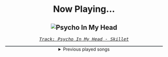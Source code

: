 <div align="center"> 
<h1>Now Playing...</h1>

![Psycho In My Head](https://i.scdn.co/image/ab67616d00001e026d7b5de3ff0fe8c13c5d5db7)
--
_<samp><a href="https://open.spotify.com/track/6VWocK4U2rcTQeVrfDlCMV">Track: Psycho In My Head - Skillet</a></samp>_

<div style="border: 1px #4B5054 solid"></div>
<details>
  <summary>
    Previous played songs
  </summary>
  <table>
    <thead>
      <tr>
        <th>
          Artist
        </th>
        <th>
          Song
        </th>
        <th>
          Link
        </th>
      </tr>
    </thead>
    <tbody>
      <tr><td>Skillet</td><td>Psycho In My Head</td><td><a href="https://open.spotify.com/track/6VWocK4U2rcTQeVrfDlCMV">https://open.spotify.com/track/6VWocK4U2rcTQeVrfDlCMV</a></td></tr><tr><td>Papa Roach</td><td>Swerve - Rockzilla Remix</td><td><a href="https://open.spotify.com/track/2nUicn7YuS1bo2DqgELtj0">https://open.spotify.com/track/2nUicn7YuS1bo2DqgELtj0</a></td></tr><tr><td>Korn</td><td>Evolution</td><td><a href="https://open.spotify.com/track/4PaPZk1Ozg0TfDTBnbXX38">https://open.spotify.com/track/4PaPZk1Ozg0TfDTBnbXX38</a></td></tr><tr><td>Papa Roach</td><td>Getting Away With Murder</td><td><a href="https://open.spotify.com/track/40dHZ1HyySmu9FmTINRbqM">https://open.spotify.com/track/40dHZ1HyySmu9FmTINRbqM</a></td></tr><tr><td>From Fall to Spring</td><td>DESTINY</td><td><a href="https://open.spotify.com/track/56wLqIBnjapUsIC08vHHYU">https://open.spotify.com/track/56wLqIBnjapUsIC08vHHYU</a></td></tr><tr><td>Daughtry</td><td>It's Not Over</td><td><a href="https://open.spotify.com/track/1bxcras2MNcAwHesS1hu98">https://open.spotify.com/track/1bxcras2MNcAwHesS1hu98</a></td></tr><tr><td>Halocene</td><td>Unholy</td><td><a href="https://open.spotify.com/track/2UpTMomuMRLktikLrPFSYw">https://open.spotify.com/track/2UpTMomuMRLktikLrPFSYw</a></td></tr><tr><td>Citizen Soldier</td><td>Monster Made of Memories</td><td><a href="https://open.spotify.com/track/3AgbJ34SBBqsSXSnAS7CgU">https://open.spotify.com/track/3AgbJ34SBBqsSXSnAS7CgU</a></td></tr><tr><td>Drowning Pool</td><td>Bodies</td><td><a href="https://open.spotify.com/track/7CpbhqKUedOIrcvc94p60Y">https://open.spotify.com/track/7CpbhqKUedOIrcvc94p60Y</a></td></tr><tr><td>Disturbed</td><td>Feeding the Fire</td><td><a href="https://open.spotify.com/track/33l1p3N7TCrWluW4grQdpv">https://open.spotify.com/track/33l1p3N7TCrWluW4grQdpv</a></td></tr><tr><td>Memphis May Fire</td><td>Misery</td><td><a href="https://open.spotify.com/track/2SVbjw7sdiNjAvGpQ4eEai">https://open.spotify.com/track/2SVbjw7sdiNjAvGpQ4eEai</a></td></tr><tr><td>Skillet</td><td>Monster</td><td><a href="https://open.spotify.com/track/5XQNN3cHwYRzPv08CHuQNZ">https://open.spotify.com/track/5XQNN3cHwYRzPv08CHuQNZ</a></td></tr><tr><td>Citizen Soldier</td><td>Golden Weather</td><td><a href="https://open.spotify.com/track/1Jvd5rSyXhiQ62u8xwIC5n">https://open.spotify.com/track/1Jvd5rSyXhiQ62u8xwIC5n</a></td></tr><tr><td>From Fall to Spring</td><td>BEASTMODE</td><td><a href="https://open.spotify.com/track/4zSdQo4HxTbw6WqqpYN23L">https://open.spotify.com/track/4zSdQo4HxTbw6WqqpYN23L</a></td></tr><tr><td>Nickelback</td><td>Burn It to the Ground</td><td><a href="https://open.spotify.com/track/1jq28NGw6wdtFKx8MBPy6C">https://open.spotify.com/track/1jq28NGw6wdtFKx8MBPy6C</a></td></tr><tr><td>Nine Lashes</td><td>Anthem Of The Lonely</td><td><a href="https://open.spotify.com/track/1bKRtH1leT7y003VikaXUc">https://open.spotify.com/track/1bKRtH1leT7y003VikaXUc</a></td></tr><tr><td>Breaking Benjamin</td><td>So Cold - Aurora Version</td><td><a href="https://open.spotify.com/track/2gavWjR1rCzdNYNS0xze9W">https://open.spotify.com/track/2gavWjR1rCzdNYNS0xze9W</a></td></tr><tr><td>Breaking Benjamin</td><td>So Cold - Aurora Version</td><td><a href="https://open.spotify.com/track/2gavWjR1rCzdNYNS0xze9W">https://open.spotify.com/track/2gavWjR1rCzdNYNS0xze9W</a></td></tr><tr><td>Breaking Benjamin</td><td>Torn in Two - Aurora Version</td><td><a href="https://open.spotify.com/track/3FtF0lCaph8vK8ZA847To4">https://open.spotify.com/track/3FtF0lCaph8vK8ZA847To4</a></td></tr><tr><td>I Prevail</td><td>Choke</td><td><a href="https://open.spotify.com/track/7jm63qwHLmemNcMzORjwfi">https://open.spotify.com/track/7jm63qwHLmemNcMzORjwfi</a></td></tr>
    </tbody>
  </table>
</details>

</div>
